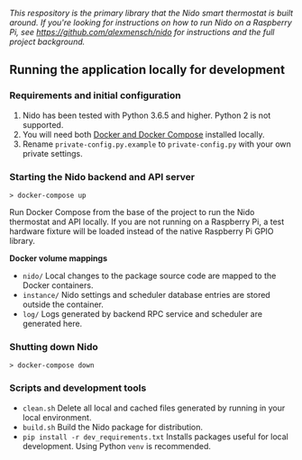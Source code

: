 *This respository is the primary library that the Nido smart thermostat is built around. If you're looking for instructions on how to run Nido on a Raspberry Pi, see <https://github.com/alexmensch/nido> for instructions and the full project background.*

## Running the application locally for development
### Requirements and initial configuration
1. Nido has been tested with Python 3.6.5 and higher. Python 2 is not supported.
2. You will need both [Docker and Docker Compose](https://www.docker.com/get-started) installed locally.
3. Rename `private-config.py.example` to `private-config.py` with your own private settings.

### Starting the Nido backend and API server
`> docker-compose up`

Run Docker Compose from the base of the project to run the Nido thermostat and API locally. If you are not running on a Raspberry Pi, a test hardware fixture will be loaded instead of the native Raspberry Pi GPIO library.

**Docker volume mappings**

- `nido/` Local changes to the package source code are mapped to the Docker containers.
- `instance/` Nido settings and scheduler database entries are stored outside the container.
- `log/` Logs generated by backend RPC service and scheduler are generated here.

### Shutting down Nido
`> docker-compose down`

### Scripts and development tools

- `clean.sh` Delete all local and cached files generated by running in your local environment.
- `build.sh` Build the Nido package for distribution.
- `pip install -r dev_requirements.txt` Installs packages useful for local development. Using Python `venv` is recommended.
